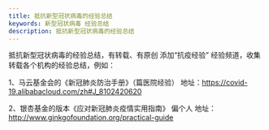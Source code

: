```yaml
---
title: 抵抗新型冠状病毒的经验总结
keywords: 新型冠状病毒 经验总结
description: 抵抗新型冠状病毒的经验总结
---
```

 
 
 抵抗新型冠状病毒的经验总结，有转载、有原创
 添加“抗疫经验” 经验频道，收集转载各个机构的经验总结，例如：
 
 1、马云基金会的《新冠肺炎防治手册》（篇医院经验）
 地址：https://covid-19.alibabacloud.com/zh#J_8102420620
 
 2、银杏基金的版本《应对新冠肺炎疫情实用指南》 偏个人
 地址：http://www.ginkgofoundation.org/practical-guide
